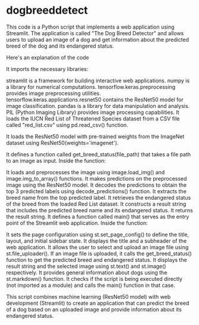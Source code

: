 # dogbreeddetect
This code is a Python script that implements a web application using Streamlit. The application is called "The Dog Breed Detector" and allows users to upload an image of a dog and get information about the predicted breed of the dog and its endangered status.

Here's an explanation of the code

It imports the necessary libraries:

streamlit is a framework for building interactive web applications.
numpy is a library for numerical computations.
tensorflow.keras.preprocessing provides image preprocessing utilities.
tensorflow.keras.applications.resnet50 contains the ResNet50 model for image classification.
pandas is a library for data manipulation and analysis.
PIL (Python Imaging Library) provides image processing capabilities.
It loads the IUCN Red List of Threatened Species dataset from a CSV file called "red_list.csv" using pd.read_csv() function.

It loads the ResNet50 model with pre-trained weights from the ImageNet dataset using ResNet50(weights='imagenet').

It defines a function called get_breed_status(file_path) that takes a file path to an image as input. Inside the function:

It loads and preprocesses the image using image.load_img() and image.img_to_array() functions.
It makes predictions on the preprocessed image using the ResNet50 model.
It decodes the predictions to obtain the top 3 predicted labels using decode_predictions() function.
It extracts the breed name from the top predicted label.
It retrieves the endangered status of the breed from the loaded Red List dataset.
It constructs a result string that includes the predicted breed name and its endangered status.
It returns the result string.
It defines a function called main() that serves as the entry point of the Streamlit web application. Inside the function:

It sets the page configuration using st.set_page_config() to define the title, layout, and initial sidebar state.
It displays the title and a subheader of the web application.
It allows the user to select and upload an image file using st.file_uploader().
If an image file is uploaded, it calls the get_breed_status() function to get the predicted breed and endangered status.
It displays the result string and the selected image using st.text() and st.image() respectively.
It provides general information about dogs using the st.markdown() function.
It checks if the script is being executed directly (not imported as a module) and calls the main() function in that case.

This script combines machine learning (ResNet50 model) with web development (Streamlit) to create an application that can predict the breed of a dog based on an uploaded image and provide information about its endangered status.






